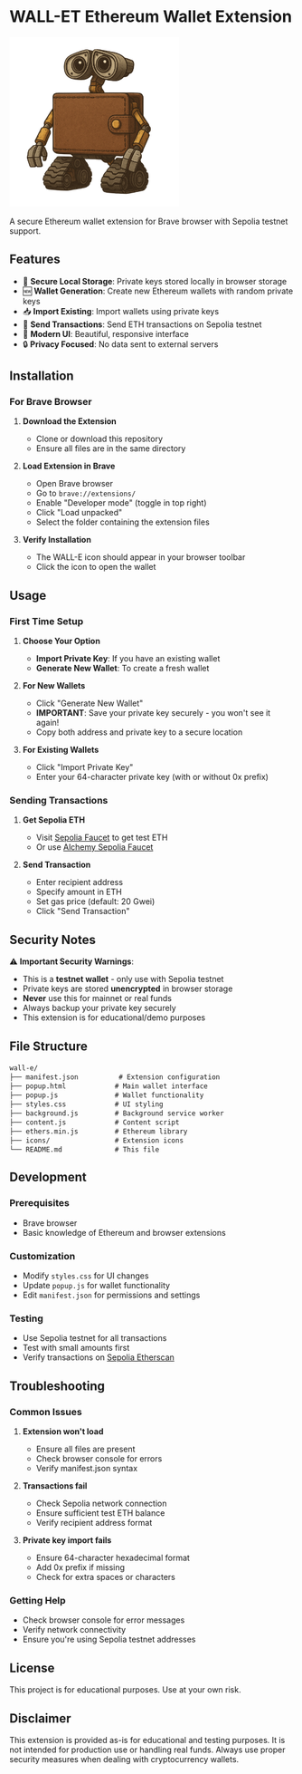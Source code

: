 # WALL-ET Ethereum Wallet Extension

<img src=".assets/wall-et.png" width=300 />

A secure Ethereum wallet extension for Brave browser with Sepolia testnet support.

## Features

- 🔐 **Secure Local Storage**: Private keys stored locally in browser storage
- 🆕 **Wallet Generation**: Create new Ethereum wallets with random private keys
- 📥 **Import Existing**: Import wallets using private keys
- 💸 **Send Transactions**: Send ETH transactions on Sepolia testnet
- 🎨 **Modern UI**: Beautiful, responsive interface
- 🔒 **Privacy Focused**: No data sent to external servers

## Installation

### For Brave Browser

1. **Download the Extension**

   - Clone or download this repository
   - Ensure all files are in the same directory

2. **Load Extension in Brave**

   - Open Brave browser
   - Go to `brave://extensions/`
   - Enable "Developer mode" (toggle in top right)
   - Click "Load unpacked"
   - Select the folder containing the extension files

3. **Verify Installation**
   - The WALL-E icon should appear in your browser toolbar
   - Click the icon to open the wallet

## Usage

### First Time Setup

1. **Choose Your Option**

   - **Import Private Key**: If you have an existing wallet
   - **Generate New Wallet**: To create a fresh wallet

2. **For New Wallets**

   - Click "Generate New Wallet"
   - **IMPORTANT**: Save your private key securely - you won't see it again!
   - Copy both address and private key to a secure location

3. **For Existing Wallets**
   - Click "Import Private Key"
   - Enter your 64-character private key (with or without 0x prefix)

### Sending Transactions

1. **Get Sepolia ETH**

   - Visit [Sepolia Faucet](https://sepoliafaucet.com/) to get test ETH
   - Or use [Alchemy Sepolia Faucet](https://sepoliafaucet.com/)

2. **Send Transaction**
   - Enter recipient address
   - Specify amount in ETH
   - Set gas price (default: 20 Gwei)
   - Click "Send Transaction"

## Security Notes

⚠️ **Important Security Warnings**:

- This is a **testnet wallet** - only use with Sepolia testnet
- Private keys are stored **unencrypted** in browser storage
- **Never** use this for mainnet or real funds
- Always backup your private key securely
- This extension is for educational/demo purposes

## File Structure

```
wall-e/
├── manifest.json          # Extension configuration
├── popup.html            # Main wallet interface
├── popup.js              # Wallet functionality
├── styles.css            # UI styling
├── background.js         # Background service worker
├── content.js            # Content script
├── ethers.min.js         # Ethereum library
├── icons/                # Extension icons
└── README.md             # This file
```

## Development

### Prerequisites

- Brave browser
- Basic knowledge of Ethereum and browser extensions

### Customization

- Modify `styles.css` for UI changes
- Update `popup.js` for wallet functionality
- Edit `manifest.json` for permissions and settings

### Testing

- Use Sepolia testnet for all transactions
- Test with small amounts first
- Verify transactions on [Sepolia Etherscan](https://sepolia.etherscan.io/)

## Troubleshooting

### Common Issues

1. **Extension won't load**

   - Ensure all files are present
   - Check browser console for errors
   - Verify manifest.json syntax

2. **Transactions fail**

   - Check Sepolia network connection
   - Ensure sufficient test ETH balance
   - Verify recipient address format

3. **Private key import fails**
   - Ensure 64-character hexadecimal format
   - Add 0x prefix if missing
   - Check for extra spaces or characters

### Getting Help

- Check browser console for error messages
- Verify network connectivity
- Ensure you're using Sepolia testnet addresses

## License

This project is for educational purposes. Use at your own risk.

## Disclaimer

This extension is provided as-is for educational and testing purposes. It is not intended for production use or handling real funds. Always use proper security measures when dealing with cryptocurrency wallets.
